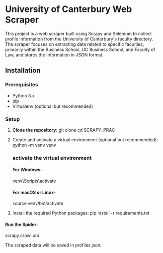 # University of Canterbury Web Scraper

This project is a web scraper built using Scrapy and Selenium to collect profile information from the University of Canterbury's faculty directory. The scraper focuses on extracting data related to specific faculties, primarily within the Business School, UC Business School, and Faculty of Law, and stores the information in JSON format.

## Installation

### Prerequisites

- Python 3.x
- pip
- Virtualenv (optional but recommended)

### Setup

1. **Clone the repository:**
   git clone
   cd SCRAPY_PRAC

2. Create and activate a virtual environment (optional but recommended):
   python -m venv venv

   ### activate the virtual environment

   #### For Windows-

   venv\Scripts\activate

   #### For macOS or Linux-

   source venv/bin/activate

3. Install the required Python packages:
   pip install -r requirements.txt

#### Run the Spider:

scrapy crawl uni

The scraped data will be saved in profiles.json.
